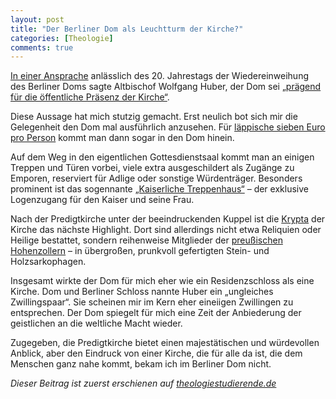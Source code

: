 ```yaml
---
layout: post
title: "Der Berliner Dom als Leuchtturm der Kirche?"
categories: [Theologie]
comments: true
---
```


[In einer Ansprache](http://www.wolfganghuber.info/images/wh_pdf/berliner-dom.pdf) anlässlich des 20. Jahrestags der Wiedereinweihung des Berliner Doms sagte Altbischof Wolfgang Huber, der Dom sei [„prägend für die öffentliche Präsenz der Kirche“](http://aktuell.evangelisch.de/artikel/84491/huber-berliner-dom-praegend-fuer-oeffentliche-praesenz-der-kirche).
<!--more-->

Diese Aussage hat mich stutzig gemacht. Erst neulich bot sich mir die Gelegenheit den Dom mal ausführlich anzusehen. Für [läppische sieben Euro pro Person](http://www.berlinerdom.de/content/view/96/161/lang,de/#Preis) kommt man dann sogar in den Dom hinein.

Auf dem Weg in den eigentlichen Gottesdienstsaal kommt man an einigen Treppen und Türen vorbei, viele extra ausgeschildert als Zugänge zu Emporen, reserviert für Adlige oder sonstige Würdenträger. Besonders prominent ist das sogennante [„Kaiserliche Treppenhaus“](http://www.berlinerdom.de/content/view/35/117/lang,de/) – der exklusive Logenzugang für den Kaiser und seine Frau.

Nach der Predigtkirche unter der beeindruckenden Kuppel ist die [Krypta](http://www.berlinerdom.de/content/view/32/114/lang,de/) der Kirche das nächste Highlight. Dort sind allerdings nicht etwa Reliquien oder Heilige bestattet, sondern reihenweise Mitglieder der [preußischen Hohenzollern](https://de.wikipedia.org/wiki/Hohenzollern) – in übergroßen, prunkvoll gefertigten Stein- und Holzsarkophagen.

Insgesamt wirkte der Dom für mich eher wie ein Residenzschloss als eine Kirche. Dom und Berliner Schloss nannte Huber ein „ungleiches Zwillingspaar“. Sie scheinen mir im Kern eher eineiigen Zwillingen zu entsprechen. Der Dom spiegelt für mich eine Zeit der Anbiederung der geistlichen an die weltliche Macht wieder.

Zugegeben, die Predigtkirche bietet einen majestätischen und würdevollen Anblick, aber den Eindruck von einer Kirche, die für alle da ist, die dem Menschen ganz nahe kommt, bekam ich im Berliner Dom nicht.

*Dieser Beitrag ist zuerst erschienen auf [theologiestudierende.de](http://www.theologiestudierende.de/)*